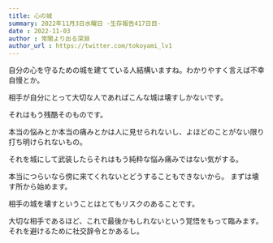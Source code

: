 ```yaml
---
title: 心の城
summary: 2022年11月3日水曜日 -生存報告417日目-
date : 2022-11-03
author : 常闇より出る深淵
author_url : https://twitter.com/tokoyami_lv1
---
```


自分の心を守るための城を建てている人結構いますね。わかりやすく言えば不幸自慢とか。

相手が自分にとって大切な人であればこんな城は壊すしかないです。

それはもう残酷そのものです。

本当の悩みとか本当の痛みとかは人に見せられないし、よほどのことがない限り打ち明けられないもの。

それを城にして武装したらそれはもう純粋な悩み痛みではない気がする。

本当につらいなら傍に来てくれないとどうすることもできないから。
まずは壊す所から始めます。

相手の城を壊すということはとてもリスクのあることです。

大切な相手であるほど、これで最後かもしれないという覚悟をもって臨みます。それを避けるために社交辞令とかあるし。